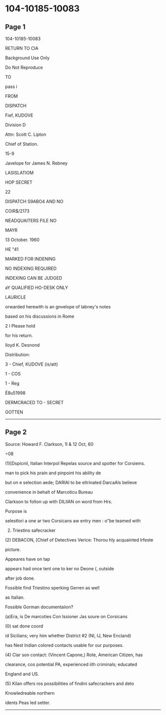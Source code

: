 # 104-10185-10083

## Page 1

104-10185-10083

RETURN TO CIA

Background Use Only

Do Not Reproduce

TO

pass i

FROM

DISPATCH

Fief, KUDOVE

Division D

Attn: Scott C. Lipton

Chief of Station.

15-9

Javelope for James N. Rebney

LASISLATIOM

HOP SECRET

22

DISPATCH S9ABO4 AND NO

COIR$/2173

NEADQUAITERS FILE NO

MAYR

13 October. 1960

HE "41

MARKED FOR INDENING

NO INDEXING REQUIRED

INDEXING CAN BE JUDGED

aY QUALIFIED HO-DESK ONLY

LAURICLE

orwarded herewith is an gnvelope of labney's notes

based on his discussions in Rome

2 I Please hold

for his return.

lloyd K. Desnond

Distribution:

3 - Chief, KUDOVE (is/att)

1 - COS

1 - Reg

É8u51998

DERMCRACED TO - SECRET

GOTTEN

---

## Page 2

Source: Howard F. Clarkson, 1l & 12 Oct, 60

÷08

(1)[Dspicnil, Italian Interpol Repelas source and spotter for Corsiems.

man to pick his prain and pinpoint his ability de

but on e selection aede; DARIAl to be eltrinated DarcaAls believe

convenience in behalt of Marcoticu Bureau

Clarkson to folton up with DILIlAN on word from Hrs.

Purpose is

selestlori a one ar two Corsicans aw entry men : o"be teamed with

2) Triestino safecracker

(2) DEBACON, [Chief of Detectives Verice: Thorou hly acquainted Irfeste

picture.

Appeares have on tap

appears had once tent one to ker no Deone (, outside

after job done.

Fossible find Triestino sperking Gerren as wel!

as Italian.

Fossible Gorman documentaiion?

(a)Era, is De marcoties Con Issioner Jas soure on Corsicans

(0) sat done coord

id Sicilians; very him whether District #2 (NI, IJ, New Encland)

has Nest Indian colored contacts usable for our purposes.

(4) Clar son contact: (Vincent Capone,) Rote, American Citizen, has

clearance, cos potential PA, experienced iith criminals; educated

England and US.

(5) Kilan offers ros possibilities of findini safecrackers and deto

Knowledreable northern

idents Peas led setter.

---

